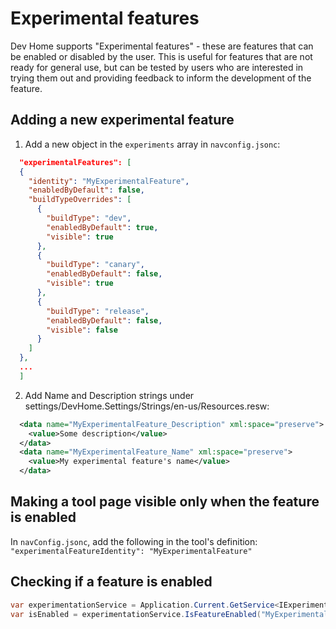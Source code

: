 # Experimental features

Dev Home supports "Experimental features" - these are features that can be enabled or disabled by the user. 
This is useful for features that are not ready for general use, but can be tested by users who are interested in trying them out and providing feedback to inform the development of the feature.


## Adding a new experimental feature

1. Add a new object in the `experiments` array in `navconfig.jsonc`:
```json
  "experimentalFeatures": [
  {
    "identity": "MyExperimentalFeature",
    "enabledByDefault": false,
    "buildTypeOverrides": [
      {
        "buildType": "dev",
        "enabledByDefault": true,
        "visible": true
      },
      {
        "buildType": "canary",
        "enabledByDefault": false,
        "visible": true
      },
      {
        "buildType": "release",
        "enabledByDefault": false,
        "visible": false
      }
    ]
  },
  ...
  ]
```
2. Add Name and Description strings under settings/DevHome.Settings/Strings/en-us/Resources.resw:
```xml
  <data name="MyExperimentalFeature_Description" xml:space="preserve">
    <value>Some description</value>
  </data>
  <data name="MyExperimentalFeature_Name" xml:space="preserve">
    <value>My experimental feature's name</value>
  </data>
```

## Making a tool page visible only when the feature is enabled

In `navConfig.jsonc`, add the following in the tool's definition:
`"experimentalFeatureIdentity": "MyExperimentalFeature"`

## Checking if a feature is enabled

```csharp
var experimentationService = Application.Current.GetService<IExperimentationService>();
var isEnabled = experimentationService.IsFeatureEnabled("MyExperimentalFeature");
```
